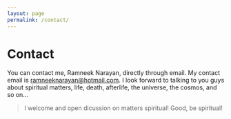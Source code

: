 ```yaml
---
layout: page
permalink: /contact/
---
```


# Contact

You can contact me, Ramneek Narayan, directly through email. My contact email is ramneeknarayan@hotmail.com. I look forward to talking to you guys about spiritual matters, life, death, afterlife, the universe, the cosmos, and so on...

> I welcome and open dicussion on matters spiritual! Good, be spiritual!
